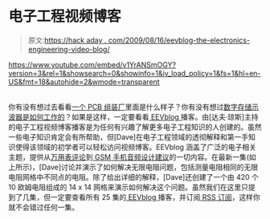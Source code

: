 # 电子工程视频博客

> 原文:[https://hack aday . com/2009/08/16/eevblog-the-electronics-engineering-video-blog/](https://hackaday.com/2009/08/16/eevblog-the-electronics-engineering-video-blog/)

 <https://www.youtube.com/embed/v1YrANSmOGY?version=3&rel=1&showsearch=0&showinfo=1&iv_load_policy=1&fs=1&hl=en-US&fmt=18&autohide=2&wmode=transparent>

</span> <br/>你有没有想过去看看<a href="http://www.alternatezone.com/eevblog/?p=95" target="_blank">一个 PCB 组装厂</a>里面是什么样子？你有没有想过<a href="http://www.alternatezone.com/eevblog/?p=101" target="_blank">数字存储示波器是如何工作的</a>？如果是这样，一定要看看<a href="http://www.alternatezone.com/eevblog/" target="_blank"> EEVblog </a>播客。由[达夫·琼斯]主持的电子工程视频博客播客是为任何有兴趣了解更多电子工程知识的人创建的。虽然一些电子知识肯定会有所帮助，但[Dave]在电子工程领域的透彻解释和第一手知识使得该领域的初学者可以轻松访问视频博客。EEVblog 涵盖了广泛的电子相关主题，提供从<a href="http://www.alternatezone.com/eevblog/?p=112" target="_blank">万用表评论</a>到<a href="http://www.alternatezone.com/eevblog/?p=138" target="_blank"> GSM 手机音频设计建议</a>的一切内容。在最新一集(如上所示)，[Dave]讨论并演示了如何解决无限电阻问题，包括测量电阻相同的无限电阻网格中不同点的电阻。除了给出详细的解释，[Dave]还创建了一个由 420 个 10 欧姆电阻组成的 14 x 14 网格来演示如何解决这个问题。虽然我们在这里只提到了几集，但一定要查看所有 25 集的<a href="http://www.alternatezone.com/eevblog/" target="_blank"> EEVblog </a>播客，并订阅<a href="http://www.alternatezone.com/eevblog/?feed=podcast" target="_blank"> RSS 订阅</a>，这样你就不会错过任何一集。</p> </body> </html>